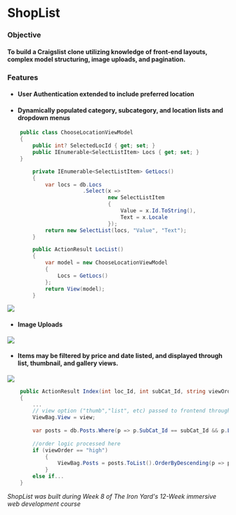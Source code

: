 # ShopList

### Objective
  #### To build a Craigslist clone utilizing knowledge of front-end layouts, complex model structuring, image uploads, and pagination.

 ### Features
* #### User Authentication extended to include preferred location


* #### Dynamically populated category, subcategory, and location lists and dropdown menus


```csharp   
    public class ChooseLocationViewModel
    {
        public int? SelectedLocId { get; set; }
        public IEnumerable<SelectListItem> Locs { get; set; }
    }
```
```csharp
        private IEnumerable<SelectListItem> GetLocs()
        {
            var locs = db.Locs
                        .Select(x =>
                                new SelectListItem
                                {
                                    Value = x.Id.ToString(),
                                    Text = x.Locale
                                });
            return new SelectList(locs, "Value", "Text");
        }
```
```csharp
        public ActionResult LocList()
        {
            var model = new ChooseLocationViewModel
            {
                Locs = GetLocs()
            };
            return View(model);
        }
```
![](https://cdn.rawgit.com/NLHawkins/ShopList/3bed9521/ShopList/Uploads/a.png)
* #### Image Uploads

![](https://cdn.rawgit.com/NLHawkins/ShopList/3bed9521/ShopList/Uploads/q.png)
 
* #### Items may be filtered by price and date listed, and displayed through list, thumbnail, and gallery views.

![](https://cdn.rawgit.com/NLHawkins/ShopList/3bed9521/ShopList/Uploads/zxcv.png)
    
```csharp
    public ActionResult Index(int loc_Id, int subCat_Id, string viewOrder, string view)
    {
        ...
        // view option ("thumb","list", etc) passed to frontend through viewbag
        ViewBag.View = view;
        
        var posts = db.Posts.Where(p => p.SubCat_Id == subCat_Id && p.Loc_Id == loc_Id);
        
        //order logic processed here 
        if (viewOrder == "high")
            {
                ViewBag.Posts = posts.ToList().OrderByDescending(p => p.Price);
            }
        else if...
    }
```
*ShopList was built during Week 8 of The Iron Yard's 12-Week immersive web development course*
